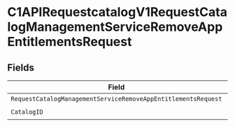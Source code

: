 # C1APIRequestcatalogV1RequestCatalogManagementServiceRemoveAppEntitlementsRequest


## Fields

| Field                                                                                                                                                            | Type                                                                                                                                                             | Required                                                                                                                                                         | Description                                                                                                                                                      |
| ---------------------------------------------------------------------------------------------------------------------------------------------------------------- | ---------------------------------------------------------------------------------------------------------------------------------------------------------------- | ---------------------------------------------------------------------------------------------------------------------------------------------------------------- | ---------------------------------------------------------------------------------------------------------------------------------------------------------------- |
| `RequestCatalogManagementServiceRemoveAppEntitlementsRequest`                                                                                                    | [*shared.RequestCatalogManagementServiceRemoveAppEntitlementsRequest](../../../pkg/models/shared/requestcatalogmanagementserviceremoveappentitlementsrequest.md) | :heavy_minus_sign:                                                                                                                                               | N/A                                                                                                                                                              |
| `CatalogID`                                                                                                                                                      | *string*                                                                                                                                                         | :heavy_check_mark:                                                                                                                                               | N/A                                                                                                                                                              |